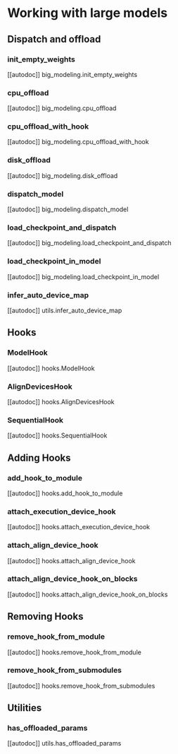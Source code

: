 <!--Copyright 2021 The HuggingFace Team. All rights reserved.

Licensed under the Apache License, Version 2.0 (the "License"); you may not use this file except in compliance with
the License. You may obtain a copy of the License at

http://www.apache.org/licenses/LICENSE-2.0

Unless required by applicable law or agreed to in writing, software distributed under the License is distributed on
an "AS IS" BASIS, WITHOUT WARRANTIES OR CONDITIONS OF ANY KIND, either express or implied. See the License for the
specific language governing permissions and limitations under the License.

⚠️ Note that this file is in Markdown but contain specific syntax for our doc-builder (similar to MDX) that may not be
rendered properly in your Markdown viewer.
-->

# Working with large models

## Dispatch and offload

### init_empty_weights

[[autodoc]] big_modeling.init_empty_weights

### cpu_offload

[[autodoc]] big_modeling.cpu_offload

### cpu_offload_with_hook

[[autodoc]] big_modeling.cpu_offload_with_hook

### disk_offload

[[autodoc]] big_modeling.disk_offload

### dispatch_model

[[autodoc]] big_modeling.dispatch_model

### load_checkpoint_and_dispatch

[[autodoc]] big_modeling.load_checkpoint_and_dispatch

### load_checkpoint_in_model

[[autodoc]] big_modeling.load_checkpoint_in_model

### infer_auto_device_map

[[autodoc]] utils.infer_auto_device_map

## Hooks

### ModelHook

[[autodoc]] hooks.ModelHook

### AlignDevicesHook

[[autodoc]] hooks.AlignDevicesHook

### SequentialHook

[[autodoc]] hooks.SequentialHook

## Adding Hooks

### add_hook_to_module

[[autodoc]] hooks.add_hook_to_module

### attach_execution_device_hook

[[autodoc]] hooks.attach_execution_device_hook

### attach_align_device_hook

[[autodoc]] hooks.attach_align_device_hook

### attach_align_device_hook_on_blocks

[[autodoc]] hooks.attach_align_device_hook_on_blocks

## Removing Hooks

### remove_hook_from_module

[[autodoc]] hooks.remove_hook_from_module

### remove_hook_from_submodules

[[autodoc]] hooks.remove_hook_from_submodules

## Utilities

### has_offloaded_params

[[autodoc]] utils.has_offloaded_params